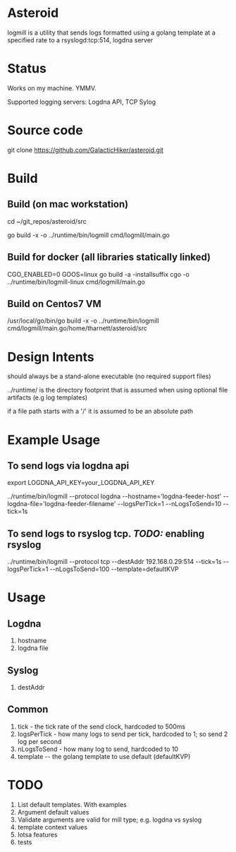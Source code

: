 # Asteroid

logmill is a utility that sends logs formatted using a golang template at a specified rate to a rsyslogd:tcp:514, logdna server

# Status
Works on my machine. YMMV.

Supported logging servers: Logdna API, TCP Sylog

# Source code
git clone https://github.com/GalacticHiker/asteroid.git

# Build

## Build (on mac workstation)
cd ~/git_repos/asteroid/src

go build -x -o ../runtime/bin/logmill cmd/logmill/main.go

## Build for docker (all libraries statically linked)
CGO_ENABLED=0 GOOS=linux go build -a -installsuffix cgo -o ../runtime/bin/logmill-linux cmd/logmill/main.go

## Build on Centos7 VM 
/usr/local/go/bin/go build -x -o ../runtime/bin/logmill cmd/logmill/main.go/home/tharnett/asteroid/src

# Design Intents
should always be a stand-alone executable (no required support files)

../runtime/ is the directory footprint that is assumed when using optional file artifacts (e.g log templates)

if a file path starts with a '/' it is assumed to be an absolute path

# Example Usage

## To send logs via logdna api
export LOGDNA_API_KEY=your_LOGDNA_API_KEY

../runtime/bin/logmill --protocol logdna --hostname='logdna-feeder-host' --logdna-file='logdna-feeder-filename' --logsPerTick=1 --nLogsToSend=10 --tick=1s

## To send logs to rsyslog tcp.  *TODO:* enabling rsyslog 
../runtime/bin/logmill --protocol tcp --destAddr 192.168.0.29:514 --tick=1s --logsPerTick=1 --nLogsToSend=100 --template=defaultKVP

# Usage
## Logdna
1. hostname
2. logdna file

## Syslog
1. destAddr

## Common

1. tick  - the tick rate of the send clock, hardcoded to 500ms 
2. logsPerTick - how many logs to send per tick, hardcoded to 1; so send 2 log per second
3. nLogsToSend - how many log to send, hardcoded to 10
4. template -- the golang template to use default (defaultKVP)

# TODO
1. List default templates. With examples
2. Argument default values
3. Validate arguments are valid for mill type; e.g. logdna vs syslog
4. template context values
5. lotsa features
6. tests


